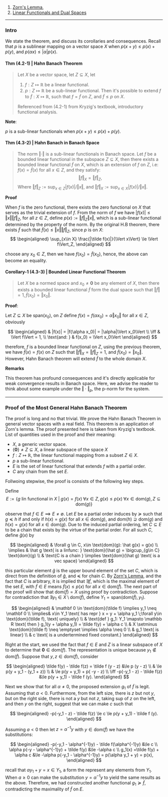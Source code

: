 1. [Zorn's Lemma](Zorn's%20Lemma.md), 
2. [Linear Functionals and Dual Spaces](Linear%20Functionals%20and%20Dual%20Spaces.md)

---
### **Intro**

We state the theorem, and discuss its corollaries and consequences. Recall that $p$ is a sublinear mapping on a vector space $X$ when $p(x + y) \le p(x) + p(y)$, and $p(\alpha x) \le |\alpha| p(x)$. 

#### **Thm (4.2-1) | Hahn Banach Theorem**
> Let $X$ be a vector space, let $Z\subseteq X$, let 
> 1. $f: Z\mapsto \mathbb R$ be a linear functional. 
> 2. $p:Z\mapsto \mathbb R$ be a sub-linear functional.
> Then it's possible to extend $f$ to $\tilde f: X\mapsto \mathbb R$, such that $f = \tilde f$ on $Z$, and $\tilde f \le p$ on $X$. 
> 
> Referenced from (4.2-1) from Kryzig's textbook, introductory functional analysis. 

**Note**:

$p$ is a sub-linear functionals when $p(x + y) \le p(x) + p(y)$. 


#### **Thm (4.3-2) | Hahn Banach in Banach Space**
> The norm $\Vert \cdot\Vert$ is a sub-linear functionals in Banach space. Let $f$ be a bounded linear functional in the subspace $Z\subseteq X$, then there exists a bounded linear functional $\tilde f$ on $X$, which is an extension of $f$ on $Z$, i.e: $f(x) = \tilde f(x)$ for all $x \in Z$, and they satisfy: 
> $$
>   \Vert f\Vert_X = \Vert f\Vert_Z,
> $$
> Where $\Vert f\Vert_Z := \sup_{x\in Z}|f(x)|/\Vert x\Vert$, and $\Vert f\Vert_X := \sup_{x\in X} |f(x)|/\Vert x\Vert$. 

**Proof**

When $f$ is the zero functional, there exists the zero functional on $X$ that serves as the trivial extension of $f$. From the norm of $f$ we have $|f(x)| \le \Vert x\Vert \Vert f\Vert_Z$, for all $z \in Z$, define $p(x) := \Vert f\Vert_Z \Vert x\Vert$, which is a sub-linear functional determined by the property of the norm. By the original H.B theorem, there exists $\tilde f$ such that $\tilde f(x) \le \Vert x\Vert \Vert f\Vert_Z$, since $p$ is on $X$: 
$$
\begin{aligned}
    \sup_{x\in X} \frac{|\tilde f(x)|}{\Vert x\Vert} \le \Vert f\Vert_Z, 
\end{aligned}
$$

choose any $x_0\in Z$, then we have $f(x_0) = \tilde f(x_0)$, hence, the above can become an equality. 


#### **Corollary-1 (4.3-3) | Bounded Linear Functional Theorem**
> Let $X$ be a normed space and $x_0 \neq \mathbf 0$ be any element of $X$, then there exists a bounded linear functional $\tilde f$ form the dual space such that $\Vert \tilde f\Vert = 1, \tilde f(x_0) = \Vert x_0\Vert$. 

**Proof**: 

Let $Z\subseteq X$ be $\text{span}(x_0)$, on $Z$ define $f(x) = f(\alpha x_0)= \alpha \Vert x_0\Vert$ for all $x\in Z$, obviously

$$
\begin{aligned}
    & 
    |f(x)| = |f(\alpha x_0)| = |\alpha|\Vert x_0\Vert
    \\
    \iff 
    & 
    \Vert f\Vert = 1, 
    \\
    \text{and: }
    & 
    f(x_0) = \Vert x_0\Vert
\end{aligned}
$$

therefore, $f$ is a bounded linear functional on $Z$, using the previous theorem, we have $\tilde f(x) = f(x)$ on $Z$ such that $\Vert \tilde f\Vert_X = \Vert f\Vert_Z = 1$, and $\tilde f(x_0) = \Vert x_0\Vert$. However, Hahn Banach theorem will extend $\tilde f$ to the whole domain $X$. 

**Remarks**

This theorem has profound consequences and it's directly applicable for weak convergence results in Banach space. Here, we advise the reader to think about some example under the $\Vert \cdot\Vert_p$, the  p-norm for the system. 

---
### **Proof of the Most General Hahn Banach Theorem**

The proof is long and no that trivial. We prove the Hahn Banach Theorem in general vector spaces with a real field. This theorem is an application of Zorn's lemma. 
The proof presented here is taken from Kryzig's textbook. List of quantities used in the proof and their meaning: 

* $X$, a generic vector space. 
* $\{\mathbf 0\}\neq Z\subseteq X$, a linear subspace of the space $X$
* $f:Z\mapsto \mathbb R$, the linear functional mapping from a subset $Z\in X$. 
* $p$ a sub-linear functional.  
* $E$ is the set of linear functional that extends $f$ with a partial order. 
* $C$ any chain from the set $E$. 

Follwoing stepwise, the proof is consists of the following key steps. 

Define 
$$
E := \{g \text{ lin functional in }X \;|\; g(x) = f(x)\; \forall x \in Z, g(x)\le p(x)\; \forall x \in \text{dom}(g), Z\subseteq \text{dom}(g)\}
$$

observe that $f\in E\implies E \neq \emptyset$. Let $E$ be a partial order induces by $\succeq$ such that $g \preceq h$ if and only if $h(x) = g(x)$ for all $x\in \text{dom}(g)$, and $\text{dom}(h)\supseteq \text{dom}(g)$ and $h(x) = g(x)$ for all $x\in \text{dom}(g)$. Due to the induced partial ordering, let $C\subseteq E$ to be a chain that exists by the virtue of the partial order. For all such $C$, define $\hat g(x)$ by 

$$
\begin{aligned}
    & \forall g \in C, x\in \text{dom}(g): \hat g(x) = g(x) 
    \\
    \implies & 
    \hat g \text{ is a linfunc: } \text{dom}(\hat g) = \bigcup_{g\in C} \text{dom}(g)
    \\
    & \text{C is a chain } \implies \text{dom}(\hat g) \text{ is a vec space}
\end{aligned}
$$

this particular element $\hat g$ is the upper bound element of the set $C$, which is direct from the definition of $\hat g$, and $\preceq$ for chain $C$. By [Zorn's Lemma](Zorn's%20Lemma.md), and the fact that $C$ is arbitrary, it is implied that $\exists \tilde f$, which is the maximal element of the set $E$, with $\tilde f\in E$ means $\tilde f(x) \le p(x)$ for all $x \in \text{dom}(\tilde f)$. The next part of the proof will show that $\text{dom}(\tilde f) = X$ using proof by contradiction. Suppose for contradiction that $\exists y_1 \in X \setminus \text{dom}(\tilde f)$, define $Y_1 = \text{span}(\text{dom}(\tilde f), y_1)$. 

$$
\begin{aligned}
    & \mathbf 0 \in \text{dom}(\tilde f) \implies y_1 \neq \mathbf 0
    \\
    \implies&
    x\in Y_1 \text{ has repr } x = y + \alpha y_1 \;\forall y\in \text{dom}(\tilde f), \text{ uniquely}
    \\
    & \text{def } g_1: Y_1 \mapsto \mathbb R \text{ then } g_1(y + \alpha y_1) = \tilde f(y) + \alpha c
    \\
    & X \setminus  \text{dom}(\tilde f) \neq \emptyset \implies \alpha \neq 0
    \\
    & g_1 \text{ is linear}
    \\
    & c \text{ is a undertermined fixed constant.}
\end{aligned}
$$

Right at the start, we used the fact that $f\in E$ and $Z$ is a linear subspace of $X$ to determine that $\mathbf 0\in \text{dom}(f)$. The representation is unique because $y_1\not\in \text{dom}(\tilde f)$. Suppose that $y, z \in \text{dom}(\tilde f)$, consider

$$
\begin{aligned}
    \tilde f(y) - \tilde f(z) = \tilde f (y - z) &\le p (y - z)
    \\
    & \le p(y + y_1 - (y_1 + z))
    \\
    & \le p(y + y_1) + p( -y - z)
    \\
    \iff 
    -p(-y_1 - z) - \tilde f(z) &\le p(y + y_1) - \tilde f (y). 
\end{aligned}
$$

Next we show that for all $\alpha \neq 0$, the proposed extension $g_1$ of $\tilde f$ is legit. Assuming that $\alpha < 0$. Furthermore, from the left size, there is $z$ but not $y$, but on the right side, there is not a $y$ but not $z$, taking sup of $z$ on the left, and then $y$ on the right, suggest that we can make $c$ such that 

$$
\begin{aligned}
    -p(-y_1 - z) - \tilde f(z) \le c \le p(y + y_1) - \tilde f (y).  
\end{aligned}
$$

Assuming $a < 0$ then let $z = \alpha^{-1}y$ with $y \in \text{dom}(\tilde f)$ we have the substitutions: 

$$
\begin{aligned}
    -p(-y_1 - \alpha^{-1}y) - \tilde f(\alpha^{-1}y)
    &\le c
    \\
    \alpha p(-y - \alpha^{-1}y) + \tilde f(y) 
    &\le -\alpha c
    \\
    g_1(x) =\tilde f(y) + \alpha c &\le
    -\alpha p(-y_1 - \alpha^{-1}y) = p(\alpha y_1 + y) = p(x), 
\end{aligned}
$$

recall that $\alpha y_1 + y = x \in Y_1$, a form the represent any elements from $Y_1$. When $a \ge 0$ can make the substitution $y = \alpha^{-1}y$ to yield the same results as the above. Therefore, we had constructed another functional $g_1 \succeq \tilde f$, contradicting the maximality of $\tilde f$ on $E$. 